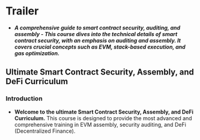 # Trailer
- ***A comprehensive guide to smart contract security, auditing, and assembly - This course dives into the technical details of smart contract security, with an emphasis on auditing and assembly. It covers crucial concepts such as EVM, stack-based execution, and gas optimization.***

## Ultimate Smart Contract Security, Assembly, and DeFi Curriculum

### Introduction
- **Welcome to the ultimate Smart Contract Security, Assembly, and DeFi Curriculum.** This course is designed to provide the most advanced and comprehensive training in EVM assembly, security auditing, and DeFi (Decentralized Finance).
